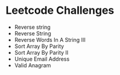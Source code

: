 # Leetcode Challenges

* Reverse string
* Reverse String
* Reverse Words In A String III
* Sort Array By Parity	
* Sort Array By Parity II	
* Unique Email Address
* Valid Anagram


